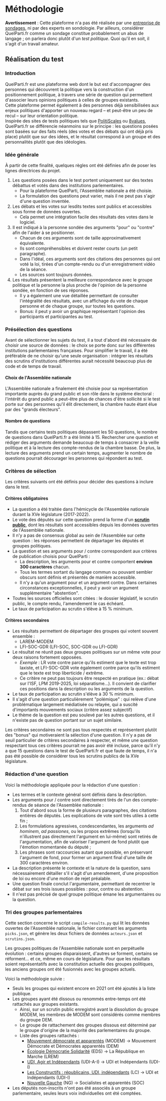 # Méthodologie

**Avertissement** : Cette plateforme n'a pas été réalisée par une [entreprise de sondages](https://fr.wikipedia.org/wiki/Entreprise_de_sondages), ni par des experts en sondologie. Par ailleurs, considérer QuelParti.fr comme un sondage constitue probablement un abus de langage ; on parlera donc plutôt d'un *test politique*. Quoi qu'il en soit, il s'agit d'un travail amateur.

## Réalisation du test

### Introduction

QuelParti.fr est une plateforme web dont le but est d'accompagner des personnes qui découvrent la politique vers la construction d'un positionnement politique, à travers une série de question qui permettent d'associer leurs opinions politiques à celles de groupes existants.  
Cette plateforme permet également à des personnes déjà sensibilisées aux enjeux politiques d'apporter un nouveau regard – et peut-être un peu de recul – sur leur orientation politique.  
Inspirée des sites de tests politiques tels que [PolitiScales](https://politiscales.fr/) ou [8values](https://8values.github.io/), QuelParti.fr se différencie néanmoins sur le principe : les questions posées sont basées sur des faits réels (des votes et des débats qui ont déjà pris place) plutôt que sur des idées, et le résultat correspond à un groupe et des personnalités plutôt que des idéologies.

### Idée générale

À partir de cette finalité, quelques règles ont été définies afin de poser les lignes directrices du projet.

1. Les questions posées dans le test portent uniquement sur des textes débattus et votés dans des institutions parlementaires.
    - Pour la plateforme QuelParti, l'Assemblée nationale a été choisie.
    - La formulation des questions peut varier, mais il ne peut pas s'agir d'une question inventée.
2. Les débats et les votes sur lesdits textes sont publics et accessibles sous forme de données ouvertes.
    - Cela permet une intégration facile des résultats des votes dans le logiciel.
3. Il est indiqué à la personne sondée des arguments "pour" ou "contre" afin de l'aider à se positionner.
    - Chacun de ces arguments sont de taille approximativement équivalente.
    - Ils sont compréhensibles et doivent rester courts (un petit paragraphe).
    - Dans l'idéal, ces arguments sont des citations des personnes qui ont voté la loi, tirées d'un compte-rendu ou d'un enregistrement vidéo de la séance.
    - Les sources sont toujours données.
4. Les résultats présentent la meilleure correspondance avec le groupe politique et la personne la plus proche de l'opinion de la personne sondée, en fonction de ses réponses.
    - Il y a également une vue détaillée permettant de consulter l'intégralité des résultats, avec un affichage du vote de chaque personne et de chaque groupe, sur toutes les questions.
    - Bonus: il peut y avoir un graphique représentant l'opinion des participants et participantes au test.

### Présélection des questions

Avant de sélectionner les sujets du test, il a tout d'abord été nécessaire de choisir une source de données : le choix se porte donc sur les différentes institutions parlementaires françaises. Pour simplifier le travail, il a été préférable de ne choisir qu'une seule organisation : intégrer les résultats des scrutins d'institutions différentes aurait nécessité beaucoup plus de code et de temps de travail.

#### Choix de l'Assemblée nationale

L'Assemblée nationale a finalement été choisie pour sa représentation importante auprès du grand public et son rôle dans le système électoral : l'intérêt du grand public a peut-être plus de chances d'être sollicité si le test porte sur des personnes qu'il élit directement, la chambre haute étant élue par des "grands électeurs".

#### Nombre de questions

Tandis que certains tests politiques dépassent les 50 questions, le nombre de questions dans QuelParti.fr a été limité à 15. Rechercher une question et rédiger des arguments demande beaucoup de temps à consacrer à la veille politique et à la lecture des compte-rendus de la chambre basse. De plus, la lecture des arguments prend un certain temps, augmenter le nombre de questions pourrait décourager les personnes qui répondent au test.

### Critères de sélection

Les critères suivants ont été définis pour décider des questions à inclure dans le test.

#### Critères obligatoires

- La question a été traitée dans l'hémicycle de l'Assemblée nationale durant la XVe législature (2017-2022).
- Le vote des députés sur cette question prend la forme d'un **[scrutin public](https://www2.assemblee-nationale.fr/scrutins/liste/%28legislature%29/15)**, dont les résultats sont accessibles depuis les données ouvertes de l'Assemblée nationale.
- Il n'y a pas de consensus global au sein de l'Assemblée sur cette question : les réponses permettent de départager les députés et groupes politiques.
- La question et ses arguments pour / contre correspondent aux critères de publication choisis pour QuelParti :
    - La description, les arguments pour et contre comportent **environ 300 caractères** chacun.
    - Tous les termes sortant du langage commun ou pouvant sembler obscurs sont définis et présentés de manière accessible.
    - Il n'y a qu'un argument pour et un argument contre. Dans certaines circonstances exceptionnelles, il peut y avoir un argument supplémentaire "abstention".
- Toutes les sources officielles sont citées : le dossier législatif, le scrutin public, le compte rendu, l'amendement le cas échéant.
- Le taux de participation au scrutin s'élève à 15 % minimum.

#### Critères secondaires
- Les résultats permettent de départager des groupes qui votent souvent ensemble :
    - LAREM-MODEM
    - LFI-SOC-GDR (LFI-SOC, SOC-GDR ou LFI-GDR)
- Le résultat ne réunit pas deux groupes politiques sur un même vote pour deux raisons fortement opposées.
    - *Exemple* : LR vote contre parce qu'ils estiment que le texte est trop laxiste, et LFI-SOC-GDR vote également contre parce qu'ils estiment que le texte est trop liberticide / extrême.
    - Ce critère ne peut pas toujours être respecté en pratique (ex.: débat sur l'ISF, LPM 2019-2025, loi séparatisme...). Il convient de clarifier ces positions dans la description ou les arguments de la question.
- Le taux de participation au scrutin s'élève à 30 % minimum.
- Il s'agit d'une question particulièrement "polémique" : qui relève d'une problématique largement médiatisée ou relayée, qui a suscité d'importants mouvements sociaux (critère assez subjectif)
- Le thème de la question est peu soulevé par les autres questions, et il n'existe pas de question portant sur un sujet similaire.

Les critères secondaires ne sont pas tous respectés et représentent plutôt des "bonus" qui motiveraient la sélection d'une question. Il n'y a pas de seuil particulier de critères secondaires à respecter, et même une question respectant tous ces critères pourrait ne pas avoir été incluse, parce qu'il n'y a que 15 questions dans le test de QuelParti.fr et que faute de temps, il n'a pas été possible de considérer tous les scrutins publics de la XVe législature.

### Rédaction d'une question

Voici la méthodologie appliquée pour la rédaction d'une question :

- Les termes et le contexte général sont définis dans la description.
- Les arguments pour / contre sont directement tirés de l'un des compte-rendus de séance de l'Assemblée nationale :
    1. Tout d'abord sous la forme de plusieurs paragraphes, des citations entières de députés. Les explications de vote sont très utiles à cette fin ;
    2. Les formulations agressives, condescendantes, les arguments *ad hominem*, *ad passiones*, ou les propos extrêmes (lorsqu'ils n'illustrent pas directement l'argument en lui-même) sont retirés de l'argumentation, afin de valoriser l'argument de fond plutôt que l'émotion momentanée du député ;
    3. Les phrases sont raccourcies autant que possible, en préservant l'argument de fond, pour former un argument final d'une taille de 300 caractères environ.
- La description présente le contexte et la nature de la question, sans nécessairement détailler s'il s'agit d'un amendement, d'une proposition de loi ou encore d'une motion de rejet préalable.
- Une question finale conclut l'argumentaire, permettant de recentrer le débat sur ses trois issues possibles : pour, contre ou abstention.
- Il n'est pas précisé de quel groupe politique émane les argumentaires ou la question.

### Tri des groupes parlementaires

Cette section concerne le script `compile-results.py` qui lit les données ouvertes de l'Assemblée nationale, le fichier contenant les arguments `picks.json`, et génère les deux fichiers de données `acteurs.json` et `scrutins.json`.

Les groupes politiques de l'Assemblée nationale sont en perpétuelle évolution : certains groupes disparaissent, d'autres se forment, certains se réforment... et ce, même en cours de législature.
Pour que les résultats soient représentatifs avec la constitution actuelle des groupes politiques, les anciens groupes ont été fusionnés avec les groupes actuels.

Voici la méthodologie suivie :

- Seuls les groupes qui existent encore en 2021 ont été ajoutés à la liste publique.
- Les groupes ayant été dissous ou renommés entre-temps ont été rattachés aux groupes existants.
    - Ainsi, sur un scrutin public enregistré avant la dissolution du groupe MODEM, les membres de MODEM sont considérés comme membres du groupe DEM.
    - Le groupe de rattachement des groupes dissous est déterminé par le groupe d'origine de la majorité des parlementaires du groupe.
    - Liste des groupes rattachés :
        - [Mouvement démocrate et apparentés](https://fr.wikipedia.org/wiki/Groupe_Mouvement_d%C3%A9mocrate_et_d%C3%A9mocrates_apparent%C3%A9s) (MODEM) -> Mouvement Démocrate et Démocrates apparentés (DEM)
        - [Écologie Démocratie Solidarité](https://fr.wikipedia.org/wiki/Groupe_%C3%89cologie_d%C3%A9mocratie_solidarit%C3%A9) (EDS) -> La République en Marche (LREM)
        - [UDI, Agir et Indépendants](https://fr.wikipedia.org/wiki/Groupe_UDI_et_indépendants) (UDI-A-I) -> UDI et Indépendants (UDI-I)
        - [Les Constructifs : républicains, UDI, indépendants](https://fr.wikipedia.org/wiki/Groupe_UDI_et_indépendants) (LC) -> UDI et Indépendants (UDI-I)
        - [Nouvelle Gauche](https://fr.wikipedia.org/wiki/Groupe_socialiste_(Assembl%C3%A9e_nationale)) (NG) -> Socialistes et apparentés (SOC)
- Les députés non-inscrits n'ont pas été associés à un groupe parlementaire, seules leurs voix individuelles ont été comptées.

